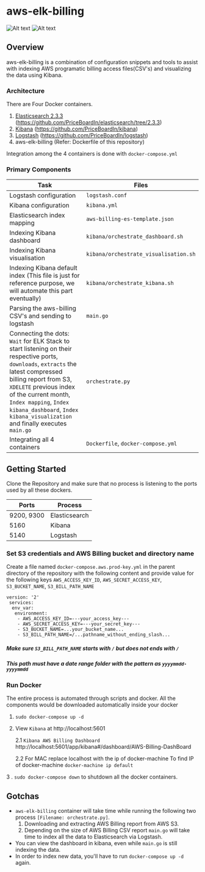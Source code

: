 # aws-elk-billing
![Alt text](https://github.com/PriceBoardIn/aws-elk-billing/blob/master/screenshots/kibana_dashboard1.png?raw=true "Overview")
![Alt text](https://github.com/PriceBoardIn/aws-elk-billing/blob/master/screenshots/kibana_dashboard2.png?raw=true "Overview")

## Overview
 
aws-elk-billing is a combination of configuration snippets and tools to assist with indexing AWS programatic billing access files(CSV's) and visualizing the data using Kibana.


### Architecture
There are Four Docker containers. 

1. [Elasticsearch 2.3.3](https://hub.docker.com/r/droidlabour/elasticsearch) (https://github.com/PriceBoardIn/elasticsearch/tree/2.3.3)
2. [Kibana](https://hub.docker.com/r/droidlabour/kibana) (https://github.com/PriceBoardIn/kibana)
3. [Logstash](https://hub.docker.com/r/droidlabour/logstash) (https://github.com/PriceBoardIn/logstash)
4. aws-elk-billing (Refer: Dockerfile of this repository)

Integration among the 4 containers is done with `docker-compose.yml`


### Primary Components
Task | Files
------------ | -------------
Logstash configuration | `logstash.conf`
Kibana configuration | `kibana.yml`
Elasticsearch index mapping | `aws-billing-es-template.json`
Indexing Kibana dashboard| `kibana/orchestrate_dashboard.sh`
Indexing Kibana visualisation| `kibana/orchestrate_visualisation.sh`
Indexing Kibana default index (This file is just for reference purpose, we will automate this part eventually)| `kibana/orchestrate_kibana.sh`
Parsing the aws-billing CSV's and sending to logstash | `main.go`
Connecting the dots: `Wait` for ELK Stack to start listening on their respective ports, `downloads`, `extracts` the latest compressed billing report from S3, `XDELETE` previous index of the current month, `Index mapping`, `Index kibana_dashboard`, `Index kibana_visualization` and finally executes `main.go` | `orchestrate.py`
Integrating all 4 containers | `Dockerfile`, `docker-compose.yml`

## Getting Started
Clone the Repository and make sure that no process is listening to the ports used by all these dockers.

Ports | Process
------------ | -------------
9200, 9300 | Elasticsearch
5160 | Kibana
5140 | Logstash

### Set S3 credentials and AWS Billing bucket and directory name
Create a file named `docker-compose.aws.prod-key.yml` in the parent directory of the repository with the following content and provide value for the following keys `AWS_ACCESS_KEY_ID`, `AWS_SECRET_ACCESS_KEY`, `S3_BUCKET_NAME`, `S3_BILL_PATH_NAME`
```
version: '2'
 services:
  env_var:
   environment:
    - AWS_ACCESS_KEY_ID=---your_access_key---
    - AWS_SECRET_ACCESS_KEY=---your_secret_key---
    - S3_BUCKET_NAME=...your_bucket_name...
    - S3_BILL_PATH_NAME=/...pathname_without_ending_slash...

```

##### Make sure `S3_BILL_PATH_NAME` starts with `/` but does not ends with `/`
##### This path must have a date range folder with the pattern as `yyyymmdd-yyyymmdd`

### Run Docker
The entire process is automated through scripts and docker. All the components would be downloaded automatically inside your docker

1. ```sudo docker-compose up -d```
2. View `Kibana` at http://localhost:5601

    2.1 `Kibana AWS Billing Dashboard` http://localhost:5601/app/kibana#/dashboard/AWS-Billing-DashBoard
    
    2.2 For MAC replace localhost with the ip of docker-machine
    To find IP of docker-machine `docker-machine ip default`

3   . `sudo docker-compose down` to shutdown all the docker containers.

## Gotchas

* `aws-elk-billing` container will take time while running the following two process `[Filename: orchestrate.py]`.
    1. Downloading and extracting AWS Billing report from AWS S3.
    2. Depending on the size of AWS Billing CSV report `main.go` will take time to index all the data to Elasticsearch via Logstash.
* You can view the dashboard in kibana, even while `main.go` is still indexing the data.
* In order to index new data, you'll have to run `docker-compose up -d` again.
